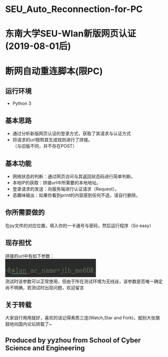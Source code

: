 # SEU_Auto_Reconnection-for-PC

# 东南大学SEU-Wlan新版网页认证(2019-08-01后)<br/>
# 断网自动重连脚本(限PC)<br/>

## 运行环境
* Python 3<br/>


## 基本思路
* 通过分析新版网页认证的登录方式，获取了其请求与认证方式<br/>
* 将请求的url按照其生成规则进行了拼接。<br/>
（与旧版不同，并不存在POST）


## 基本功能
* 网络状态的判断：通过网页访问与其返回状态码进行简单判断。<br/>
* 本地IP的获取：拼接url中所需要的本地地址。<br/>
* 登录请求的发送：向服务端进行认证请求（Request）。<br/>
* 恶趣味输出：如果你看到print的内容感到任何不适，请自行删除。<br/>


## 你所需要做的
在py文件的对应位置，填入你的一卡通号与密码，然后运行程序（So easy）


## 现存担忧
拼接的url中有如下参数：<br/>
![image](https://github.com/yyzhou94/SEU_Auto_Reconnection-for-PC/blob/master/parameter.png?raw=true)<br/>
测试时该参数可以正常使用，但由于所在测试环境为无线谷，该参数是否唯一确定尚不明确，若测试时出现问题，欢迎留言<br/>


## 关于转载
大家自行用用就好，喜欢的话记得素质三连(Watch,Star and Fork)，就别大张旗鼓地向国内论坛转载了~<br/>

## Produced by yyzhou from School of Cyber Science and Engineering


